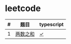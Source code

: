 # leetcode

| # | 题目 | typescript |
| ------ | ------ | ------ |
| 1 | [两数之和](https://leetcode-cn.com/problems/two-sum/) | [✓](./typescript/001_TwoSum.ts) |
